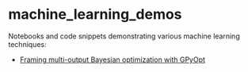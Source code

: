 # machine_learning_demos

Notebooks and code snippets demonstrating various machine learning techniques:

* [Framing multi-output Bayesian optimization with GPyOpt](multi-task_bayesian_optimization_demo.ipynb)
